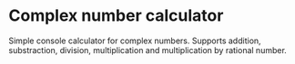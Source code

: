 # Complex number calculator
Simple console calculator for complex numbers. Supports addition, substraction, division, multiplication and multiplication by rational number.
